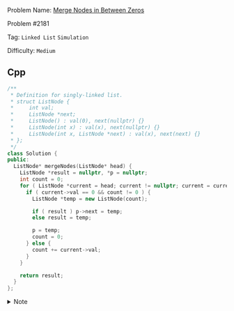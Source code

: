 Problem Name: [Merge Nodes in Between Zeros](https://leetcode.com/problems/merge-nodes-in-between-zeros/)

Problem #2181

Tag: `Linked List` `Simulation`

Difficulty: `Medium`

## Cpp

```cpp
/**
 * Definition for singly-linked list.
 * struct ListNode {
 *     int val;
 *     ListNode *next;
 *     ListNode() : val(0), next(nullptr) {}
 *     ListNode(int x) : val(x), next(nullptr) {}
 *     ListNode(int x, ListNode *next) : val(x), next(next) {}
 * };
 */
class Solution {
public:
  ListNode* mergeNodes(ListNode* head) {
    ListNode *result = nullptr, *p = nullptr;
    int count = 0;
    for ( ListNode *current = head; current != nullptr; current = current->next ) {
      if ( current->val == 0 && count != 0 ) {
        ListNode *temp = new ListNode(count);

        if ( result ) p->next = temp;
        else result = temp;

        p = temp;
        count = 0;
      } else {
        count += current->val;
      }
    }

    return result;
  }
};
```

<details>
  <summary>Note</summary>
  <li>If <code>0</code>, create a new node & attach to the result node</li>
  <li>Otherwise keep counting</li>
</details>
